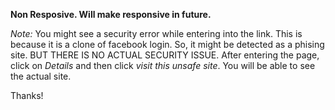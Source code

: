 **Non Resposive. Will make responsive in future.**

_Note:_
You might see a security error while entering into the link. This is because it is a clone of facebook login. So, it might be detected as a phising site. BUT THERE IS NO ACTUAL SECURITY ISSUE. After entering the page, click on *Details* and then click *visit this unsafe site*. You will be able to see the actual site. 

Thanks!
